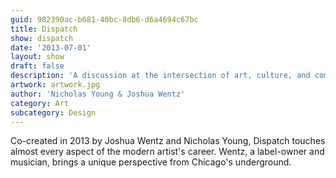 ```yaml
---
guid: 982390ac-b681-40bc-8db6-d6a4694c67bc
title: Dispatch
show: dispatch
date: '2013-07-01'
layout: show
draft: false
description: 'A discussion at the intersection of art, culture, and commerce.'
artwork: artwork.jpg
author: 'Nicholas Young & Joshua Wentz'
category: Art
subcategory: Design
---
```

Co-created in 2013 by Joshua Wentz and Nicholas Young, Dispatch touches almost every aspect of the modern artist's career. Wentz, a label-owner and musician, brings a unique perspective from Chicago's underground. 
